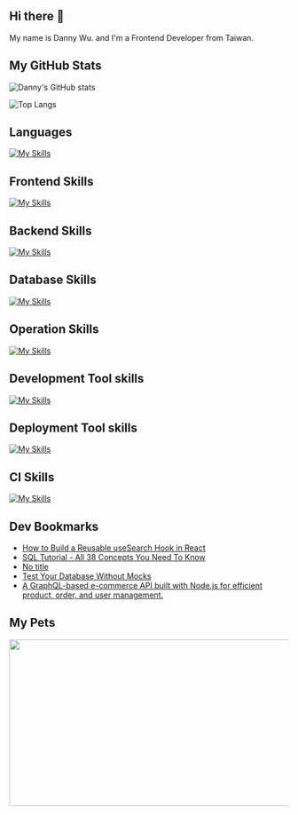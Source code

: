 
## Hi there 👋
My name is Danny Wu. and I'm a Frontend Developer from Taiwan.

## My GitHub Stats
![Danny's GitHub stats](https://github-readme-stats.vercel.app/api?username=danny101201&show_icons=true&count_private=true&theme=react)

![Top Langs](https://github-readme-stats.vercel.app/api/top-langs/?username=danny101201&layout=compact&theme=react)


## Languages
[![My Skills](https://skillicons.dev/icons?i=js,html,css,ts,react,nodejs)](https://skillicons.dev)

## Frontend Skills

[![My Skills](https://skillicons.dev/icons?i=react,materialui,tailwind,sass,bootstrap,redux,vite,nextjs)](https://skillicons.dev)

## Backend Skills

[![My Skills](https://skillicons.dev/icons?i=express,nodejs,graphql,nestjs)](https://skillicons.dev)

## Database Skills

[![My Skills](https://skillicons.dev/icons?i=mongodb,redis,mysql,postgres,prisma)](https://skillicons.dev)

## Operation Skills

[![My Skills](https://skillicons.dev/icons?i=docker,git,githubactions,linux,vim,nginx)](https://skillicons.dev)

## Development Tool skills

[![My Skills](https://skillicons.dev/icons?i=github,git,vscode,webpack)](https://skillicons.dev)

## Deployment Tool skills

[![My Skills](https://skillicons.dev/icons?i=vercel,netlify)](https://skillicons.dev)


## CI Skills

[![My Skills](https://skillicons.dev/icons?i=gitlab)](https://skillicons.dev)


## Dev Bookmarks
<!-- daily.dev BOOKMARKS:START -->
- [How to Build a Reusable useSearch Hook in React](https://app.daily.dev/posts/wnGV3IfoC?utm_source=rss&utm_medium=bookmarks&utm_campaign=NRtczkLiNqtGyKkglwy1k)
- [SQL Tutorial - All 38 Concepts You Need To Know](https://app.daily.dev/posts/zh74MxQlM?utm_source=rss&utm_medium=bookmarks&utm_campaign=NRtczkLiNqtGyKkglwy1k)
- [No title](https://app.daily.dev/posts/eYWj1TfOD?utm_source=rss&utm_medium=bookmarks&utm_campaign=NRtczkLiNqtGyKkglwy1k)
- [Test Your Database Without Mocks](https://app.daily.dev/posts/8PvS8q2Sq?utm_source=rss&utm_medium=bookmarks&utm_campaign=NRtczkLiNqtGyKkglwy1k)
- [A GraphQL-based e-commerce API built with Node.js for efficient product, order, and user management.](https://app.daily.dev/posts/7z7S1ev22?utm_source=rss&utm_medium=bookmarks&utm_campaign=NRtczkLiNqtGyKkglwy1k)
<!-- daily.dev BOOKMARKS:END -->

## My Pets

<a href="https://github.com/devxb/gitanimals">
<img
  src="https://render.gitanimals.org/farms/Danny101201"
  width="600"
  height="300"
/>
</a>
